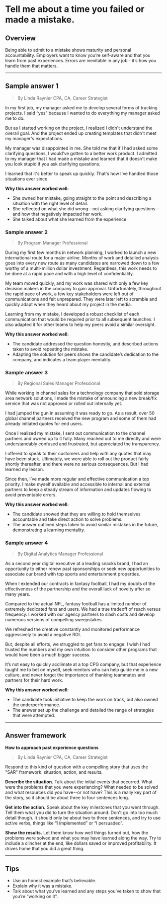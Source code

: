 # Tell me about a time you failed or made a mistake.

## Overview
Being able to admit to a mistake shows maturity and personal accountability. Employers want to know you’re self-aware and that you learn from past experiences. Errors are inevitable in any job - it’s how you handle them that matters.

---

## Sample answer 1
> By Linda Raynier CPA, CA, Career Strategist

In my first job, my manager asked me to develop several forms of tracking projects. I said “yes” because I wanted to do everything my manager asked me to do.

But as I started working on the project, I realized I didn't understand the overall goal. And the project ended up creating templates that didn't meet my manager's expectations.

My manager was disappointed in me. She told me that if I had asked some clarifying questions, I would've gotten to a better work product. I admitted to my manager that I had made a mistake and learned that it doesn't make you look stupid if you ask clarifying questions.

I learned that it's better to speak up quickly. That's how I've handled those situations ever since.

**Why this answer worked well:**

* She owned her mistake, going straight to the point and describing a situation with the right level of detail.
* She reflected on what she did wrong—not asking clarifying questions—and how that negatively impacted her work.
* She talked about what she learned from the experience.

### Sample answer 2
> By Program Manager Professional

During my first few months in network planning, I worked to launch a new international route for a major airline. Months of work and detailed analysis goes into every new route as many candidates are narrowed down to a few worthy of a multi-million dollar investment. Regardless, this work needs to be done at a rapid pace and with a high level of confidentiality.

My team moved quickly, and my work was shared with only a few key decision makers in the company to gain approval. Unfortunately, throughout the rapid pace of work, a few key stakeholders were left out of communications and felt unprepared. They were later left to scramble and quickly adapt when they heard about my project in the media.

Learning from my mistake, I developed a robust checklist of each communication that would be required prior to all subsequent launches. I also adapted it for other teams to help my peers avoid a similar oversight.

**Why this answer worked well:**

* The candidate addressed the question honestly, and described actions taken to avoid repeating the mistake.
* Adapting the solution for peers shows the candidate’s dedication to the company, and indicates a team player mentality.

### Sample answer 3
> By Regional Sales Manager Professional

While working in channel sales for a technology company that sold storage area network solutions, I made the mistake of announcing a new break/fix service that was not approved or rolled out internally yet.

I had jumped the gun in assuming it was ready to go. As a result, over 50 global channel partners received the new program and some of them had already initiated quotes for end users.

Once I realized my mistake, I sent out communication to the channel partners and owned up to it fully. Many reached out to me directly and were understandably confused and frustrated, but appreciated the transparency.

I offered to speak to their customers and help with any quotes that may have been stuck. Ultimately, we were able to roll out the product fairly shortly thereafter, and there were no serious consequences. But I had learned my lesson.

Since then, I’ve made more regular and effective communication a top priority. I make myself available and accessible to internal and external partners to keep a steady stream of information and updates flowing to avoid preventable errors.

**Why this answer worked well:**

* The candidate showed that they are willing to hold themselves accountable and take direct action to solve problems.
* The answer outlined steps taken to avoid similar mistakes in the future, demonstrating a learning mentality.

### Sample answer 4
> By Digital Analytics Manager Professional

As a second year digital executive at a leading snacks brand, I had an opportunity to either renew past sponsorships or seek new opportunities to associate our brand with top sports and entertainment properties.

When I extended our contracts in fantasy football, I had my doubts of the effectiveness of the partnership and the overall lack of novelty after so many years.

Compared to the actual NFL, fantasy football has a limited number of extremely dedicated fans and users. We had a true tradeoff of reach versus frequency. I worked with our agency partners to slash costs and develop numerous versions of compelling sweepstakes.

We refreshed the creative constantly and monitored performance aggressively to avoid a negative ROI.

But, despite all efforts, we struggled to get fans to engage. I wish I had trusted the numbers and my own intuition to consider other programs that would have been a much bigger success.

It’s not easy to quickly acclimate at a top CPG company, but that experience taught me to bet on myself, seek mentors who can help guide me in a new culture, and never forget the importance of thanking teammates and partners for their hard work.

**Why this answer worked well:**

* The candidate took initiative to keep the work on track, but also owned the underperformance.
* The answer set up the challenge and detailed the range of strategies that were attempted.

---

## Answer framework

**How to approach past experience questions**
> By Linda Raynier CPA, CA, Career Strategist

Respond to this kind of question with a compelling story that uses the "SAR" framework: situation, action, and results. 

**Describe the situation.** Talk about the initial events that occurred. What were the problems that you were experiencing? What needed to be solved and what resources did you have--or not have? This is a really key part of the story, so it should be about three to four sentences long.

**Get into the action.** Speak about the key milestones that you went through. Tell them what you did to turn the situation around. Don't go into too much detail though. It should only be about two to three sentences, and try to use active verbs, things like “I implemented” or “I persuaded”.

**Show the results.** Let them know how well things turned out, how the problems were solved and what you may have learned along the way. Try to include a clincher at the end, like dollars saved or improved profitability. It drives home that you did a great thing.

---

## Tips

* Use an honest example that’s believable.
* Explain why it was a mistake.
* Talk about what you’ve learned and any steps you’ve taken to show that you’re “working on it”.
